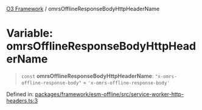 [O3 Framework](../API.md) / omrsOfflineResponseBodyHttpHeaderName

# Variable: omrsOfflineResponseBodyHttpHeaderName

> `const` **omrsOfflineResponseBodyHttpHeaderName**: `"x-omrs-offline-response-body"` = `'x-omrs-offline-response-body'`

Defined in: [packages/framework/esm-offline/src/service-worker-http-headers.ts:3](https://github.com/UjjawalPrabhat/openmrs-esm-core/blob/main/packages/framework/esm-offline/src/service-worker-http-headers.ts#L3)
